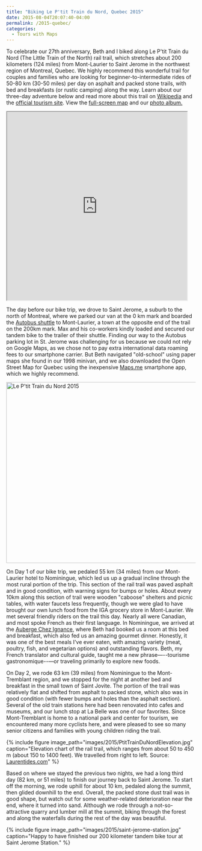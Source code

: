 ```yaml
---
title: "Biking Le P'tit Train du Nord, Quebec 2015"
date: 2015-08-04T20:07:40-04:00
permalink: /2015-quebec/
categories:
  - Tours with Maps
---
```

To celebrate our 27th anniversary, Beth and I biked along Le P'tit Train du Nord (The Little Train of the North) rail trail, which stretches about 200 kilometers (124 miles) from Mont-Laurier to Saint Jerome in the northwest region of Montreal, Quebec. We highly recommend this wonderful trail for couples and families who are looking for beginner-to-intermediate rides of 50-80 km (30-50 miles) per day on asphalt and packed stone trails, with bed and breakfasts (or rustic camping) along the way. Learn about our three-day adventure below and read more about this trail on [Wikipedia](https://en.wikipedia.org/wiki/Parc_Linéaire_Le_P%27tit_Train_du_Nord) and the [official tourism site](http://www.laurentides.com/en/linear-park/). View the [full-screen map](https://jackdougherty.github.io/bikemapcode/#8/46.122/-74.780) and our [photo album.](https://www.flickr.com/photos/56513965@N06/sets/72157656321736438)

<iframe src="https://jackdougherty.github.io/bikemapcode/#8/46.122/-74.780" width="95%" height="500px"></iframe>

The day before our bike trip, we drove to Saint Jerome, a suburb to the north of Montreal, where we parked our van at the 0 km mark and boarded the [Autobus shuttle](http://autobuslepetittraindunord.com/) to Mont-Laurier, a town at the opposite end of the trail on the 200km mark. Max and his co-workers kindly loaded and secured our tandem bike to the trailer of their shuttle. Finding our way to the Autobus parking lot in St. Jerome was challenging for us because we could not rely on Google Maps, as we chose not to pay extra international data roaming fees to our smartphone carrier. But Beth navigated "old-school" using paper maps she found in our 1998 minivan, and we also downloaded the Open Street Map for Quebec using the inexpensive [Maps.me](http://maps.me/en/home) smartphone app, which we highly recommend.  

<a data-flickr-embed="true" data-footer="true"  href="https://www.flickr.com/photos/56513965@N06/albums/72157656321736438" title="Le P&#x27;tit Train du Nord 2015"><img src="https://live.staticflickr.com/3804/20406678925_3b67a880a8_z.jpg" width="640" height="480" alt="Le P&#x27;tit Train du Nord 2015"></a><script async src="//embedr.flickr.com/assets/client-code.js" charset="utf-8"></script>

On Day 1 of our bike trip, we pedaled 55 km (34 miles) from our Mont-Laurier hotel to Nominingue, which led us up a gradual incline through the most rural portion of the trip. This section of the rail trail was paved asphalt and in good condition, with warning signs for bumps or holes. About every 10km along this section of trail were wooden "caboose" shelters and picnic tables, with water faucets less frequently, though we were glad to have brought our own lunch food from the IGA grocery store in Mont-Laurier. We met several friendly riders on the trail this day. Nearly all were Canadian, and most spoke French as their first language. In Nominingue, we arrived at the [Auberge Chez Ignance](http://www.ignace.qc.ca/en/), where Beth had booked us a room at this bed and breakfast, which also fed us an amazing gourmet dinner. Honestly, it was one of the best meals I've ever eaten, with amazing variety (meat, poultry, fish, and vegetarian options) and outstanding flavors. Beth, my French translator and cultural guide, taught me a new phrase—--tourisme gastronomique--—or traveling primarily to explore new foods.

On Day 2, we rode 63 km (39 miles) from Nominingue to the Mont-Tremblant region, and we stopped for the night at another bed and breakfast in the small town of Saint Jovite. The portion of the trail was relatively flat and shifted from asphalt to packed stone, which also was in good condition (with fewer bumps and holes than the asphalt section). Several of the old train stations here had been renovated into cafes and museums, and our lunch stop at La Belle was one of our favorites. Since Mont-Tremblant is home to a national park and center for tourism, we encountered many more cyclists here, and were pleased to see so many senior citizens and families with young children riding the trail.

{% include figure image_path="images/2015/PtitTrainDuNordElevation.jpg" caption="Elevation chart of the rail trail, which ranges from about 50 to 450 m (about 150 to 1400 feet). We travelled from right to left. Source: [Laurentides.com](http://www.laurentides.com/en/linear-park/maps-train-stations-and-parking)" %}

Based on where we stayed the previous two nights, we had a long third day (82 km, or 51 miles) to finish our journey back to Saint Jerome. To start off the morning, we rode uphill for about 10 km, pedaled along the summit, then glided downhill to the end. Overall, the packed stone dust trail was in good shape, but watch out for some weather-related deterioration near the end, where it turned into sand. Although we rode through a not-so-attractive quarry and lumber mill at the summit, biking through the forest and along the waterfalls during the rest of the day was beautiful.

{% include figure image_path="images/2015/saint-jerome-station.jpg" caption="Happy to have finished our 200 kilometer tandem bike tour at Saint Jerome Station." %}
